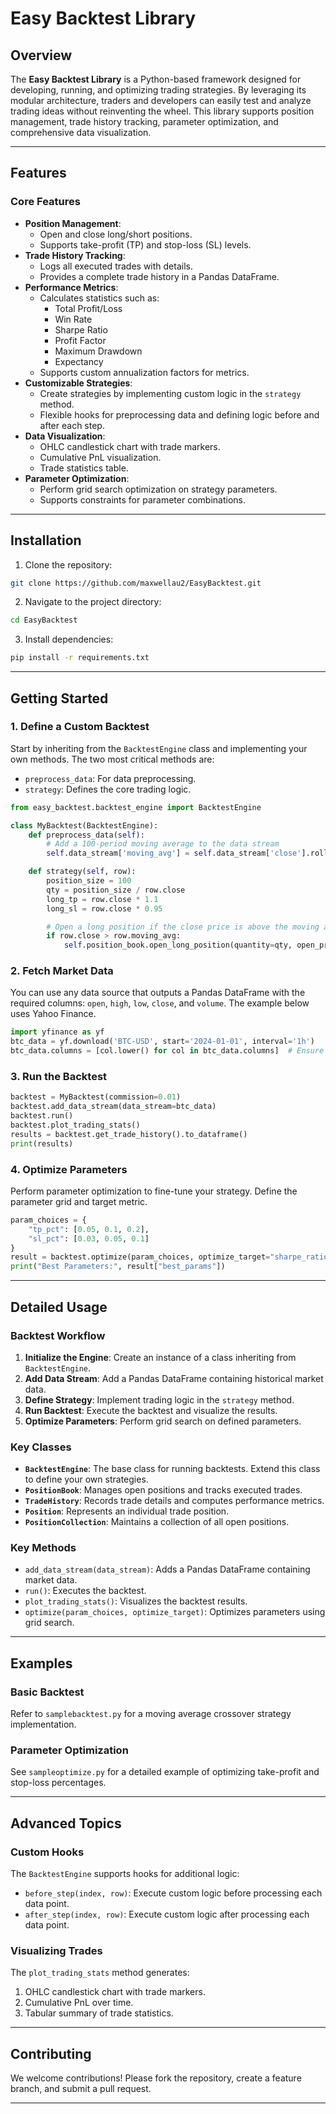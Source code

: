# Easy Backtest Library

## Overview
The **Easy Backtest Library** is a Python-based framework designed for developing, running, and optimizing trading strategies. By leveraging its modular architecture, traders and developers can easily test and analyze trading ideas without reinventing the wheel. This library supports position management, trade history tracking, parameter optimization, and comprehensive data visualization.

---

## Features

### Core Features
- **Position Management**:
  - Open and close long/short positions.
  - Supports take-profit (TP) and stop-loss (SL) levels.
- **Trade History Tracking**:
  - Logs all executed trades with details.
  - Provides a complete trade history in a Pandas DataFrame.
- **Performance Metrics**:
  - Calculates statistics such as:
    - Total Profit/Loss
    - Win Rate
    - Sharpe Ratio
    - Profit Factor
    - Maximum Drawdown
    - Expectancy
  - Supports custom annualization factors for metrics.
- **Customizable Strategies**:
  - Create strategies by implementing custom logic in the `strategy` method.
  - Flexible hooks for preprocessing data and defining logic before and after each step.
- **Data Visualization**:
  - OHLC candlestick chart with trade markers.
  - Cumulative PnL visualization.
  - Trade statistics table.
- **Parameter Optimization**:
  - Perform grid search optimization on strategy parameters.
  - Supports constraints for parameter combinations.

---

## Installation

1. Clone the repository:
```bash
git clone https://github.com/maxwellau2/EasyBacktest.git
```
2. Navigate to the project directory:
```bash
cd EasyBacktest
```
3. Install dependencies:
```bash
pip install -r requirements.txt
```

---

## Getting Started

### 1. Define a Custom Backtest
Start by inheriting from the `BacktestEngine` class and implementing your own methods. The two most critical methods are:
- `preprocess_data`: For data preprocessing.
- `strategy`: Defines the core trading logic.

```python
from easy_backtest.backtest_engine import BacktestEngine

class MyBacktest(BacktestEngine):
    def preprocess_data(self):
        # Add a 100-period moving average to the data stream
        self.data_stream['moving_avg'] = self.data_stream['close'].rolling(window=100).mean()

    def strategy(self, row):
        position_size = 100
        qty = position_size / row.close
        long_tp = row.close * 1.1
        long_sl = row.close * 0.95

        # Open a long position if the close price is above the moving average
        if row.close > row.moving_avg:
            self.position_book.open_long_position(quantity=qty, open_price=row.close, tp=long_tp, sl=long_sl, open_time=row.Index)
```

### 2. Fetch Market Data
You can use any data source that outputs a Pandas DataFrame with the required columns: `open`, `high`, `low`, `close`, and `volume`. The example below uses Yahoo Finance.

```python
import yfinance as yf
btc_data = yf.download('BTC-USD', start='2024-01-01', interval='1h')
btc_data.columns = [col.lower() for col in btc_data.columns]  # Ensure lowercase column names
```

### 3. Run the Backtest

```python
backtest = MyBacktest(commission=0.01)
backtest.add_data_stream(data_stream=btc_data)
backtest.run()
backtest.plot_trading_stats()
results = backtest.get_trade_history().to_dataframe()
print(results)
```

### 4. Optimize Parameters
Perform parameter optimization to fine-tune your strategy. Define the parameter grid and target metric.

```python
param_choices = {
    "tp_pct": [0.05, 0.1, 0.2],
    "sl_pct": [0.03, 0.05, 0.1]
}
result = backtest.optimize(param_choices, optimize_target="sharpe_ratio")
print("Best Parameters:", result["best_params"])
```

---

## Detailed Usage

### Backtest Workflow
1. **Initialize the Engine**:
   Create an instance of a class inheriting from `BacktestEngine`.
2. **Add Data Stream**:
   Add a Pandas DataFrame containing historical market data.
3. **Define Strategy**:
   Implement trading logic in the `strategy` method.
4. **Run Backtest**:
   Execute the backtest and visualize the results.
5. **Optimize Parameters**:
   Perform grid search on defined parameters.

### Key Classes
- **`BacktestEngine`**:
  The base class for running backtests. Extend this class to define your own strategies.
- **`PositionBook`**:
  Manages open positions and tracks executed trades.
- **`TradeHistory`**:
  Records trade details and computes performance metrics.
- **`Position`**:
  Represents an individual trade position.
- **`PositionCollection`**:
  Maintains a collection of all open positions.

### Key Methods
- `add_data_stream(data_stream)`: Adds a Pandas DataFrame containing market data.
- `run()`: Executes the backtest.
- `plot_trading_stats()`: Visualizes the backtest results.
- `optimize(param_choices, optimize_target)`: Optimizes parameters using grid search.

---

## Examples

### Basic Backtest
Refer to `samplebacktest.py` for a moving average crossover strategy implementation.

### Parameter Optimization
See `sampleoptimize.py` for a detailed example of optimizing take-profit and stop-loss percentages.

---

## Advanced Topics

### Custom Hooks
The `BacktestEngine` supports hooks for additional logic:
- `before_step(index, row)`: Execute custom logic before processing each data point.
- `after_step(index, row)`: Execute custom logic after processing each data point.

### Visualizing Trades
The `plot_trading_stats` method generates:
1. OHLC candlestick chart with trade markers.
2. Cumulative PnL over time.
3. Tabular summary of trade statistics.

---

## Contributing
We welcome contributions! Please fork the repository, create a feature branch, and submit a pull request.

---


